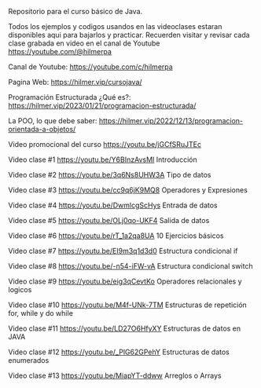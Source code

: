 Repositorio para el curso básico de Java.

Todos los ejemplos y codigos usandos en las videoclases estaran disponibles aqui para bajarlos y practicar.
Recuerden visitar y revisar cada clase grabada en video en el canal de Youtube https://youtube.com/@hilmerpa

Canal de Youtube: https://youtube.com/c/hilmerpa

Pagina Web: https://hilmer.vip/cursojava/

Programación Estructurada ¿Qué es?: https://hilmer.vip/2023/01/21/programacion-estructurada/

La POO, lo que debe saber: https://hilmer.vip/2022/12/13/programacion-orientada-a-objetos/

Video promocional del curso https://youtu.be/jGCfSRuJTEc

Video clase #1 https://youtu.be/Y6BInzAvsMI Introducción

Video clase #2 https://youtu.be/3q6Ns8UHW3A Tipo de datos

Video clase #3 https://youtu.be/cc9q6jK9MQ8 Operadores y Expresiones

Video clase #4 https://youtu.be/DwmlcgScHys Entrada de datos

Video clase #5 https://youtu.be/OLj0qo-UKF4 Salida de datos

Video clase #6 https://youtu.be/rT_1a2qa8UA 10 Ejercicios básicos

Video clase #7 https://youtu.be/EI9m3q1d3d0 Estructura condicional if

Video clase #8 https://youtu.be/-n54-iFW-vA Estructura condicional switch

Video clase #9 https://youtu.be/eig3qCevtKo Operadores relacionales y logicos

Video clase #10 https://youtu.be/M4f-UNk-7TM Estructuras de repetición for, while y do while

Video clase #11 https://youtu.be/LD27O6HfyXY Estructuras de datos en JAVA

Video clase #12 https://youtu.be/_PlG62GPehY Estructuras de datos enumerados

Video clase #13 https://youtu.be/MiapYT-ddww Arreglos o Arrays
